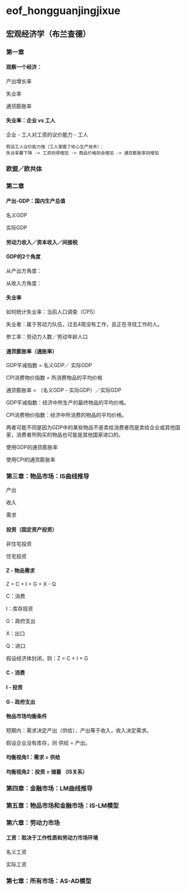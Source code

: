 # eof_hongguanjingjixue

## 宏观经济学（布兰查德）

### 第一章

#### 观察一个经济：

产出增长率

失业率

通货膨胀率



#### 失业率：企业 vs 工人

企业 - 工人对工资的议价能力 - 工人

```
假设工人议价能力强（工人掌握了核心生产技术）：
失业率要下降 -> 工资则得增加 -> 商品价格则会增加 -> 通货膨胀率则增加
```



### 欧盟／欧共体



### 第二章

#### 产出-GDP：国内生产总值

名义GDP

实际GDP



#### 劳动力收入／资本收入／间接税



#### GDP的2个角度

从产出方角度：

从收入方角度：



#### 失业率

如何统计失业率：当前人口调查（CPS）

失业者：属于劳动力队伍，过去4周没有工作，且正在寻找工作的人。

参工率：劳动力人数／劳动年龄人口



#### 通货膨胀率（通胀率）

GDP平减指数 = 名义GDP／ 实际GDP

CPI消费物价指数 = 所消费物品的平均价格

通货膨胀率 = （名义GDP - 实际GDP）／实际GDP



GDP平减指数：经济中所生产的最终物品的平均价格。

CPI消费物价指数：经济中所消费的物品的平均价格。

两者可能不同是因为GDP中的某些物品不是卖给消费者而是卖给企业或其他国家，消费者所购买的物品也可能是其他国家进口的。



使用GDP的通货膨胀率

使用CPI的通货膨胀率



### 第三章：物品市场：IS曲线推导

产出

收入

需求



#### 投资（固定资产投资）

非住宅投资

住宅投资



#### Z - 物品需求

Z = C + I + G + X - Q

C：消费

I：库存投资

G：政府支出

X：出口

Q：进口



假设经济体封闭，则：Z =  C + I + G



#### C - 消费



#### I - 投资



#### G - 政府支出



#### 物品市场均衡条件

短期内：需求决定产出（供给），产出等于收入，收入决定需求。

假设企业没有库存，则 供给 = 产出。



#### 均衡视角1：需求 = 供给

#### 均衡视角2：投资 = 储蓄 （IS关系）



### 第四章：金融市场：LM曲线推导



### 第五章：物品市场和金融市场：IS-LM模型



### 第六章：劳动力市场

#### 工资：取决于工作性质和劳动力市场环境



名义工资

实际工资



### 第七章：所有市场：AS-AD模型









